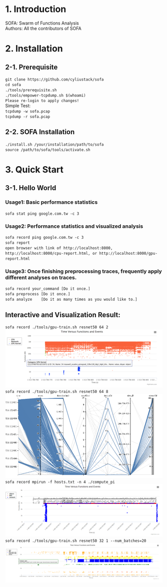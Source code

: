 # 1. Introduction
SOFA: Swarm of Functions Analysis  
Authors: All the contributors of SOFA

# 2. Installation 

## 2-1. Prerequisite
`git clone https://github.com/cyliustack/sofa`  
`cd sofa`  
`./tools/prerequisite.sh`   
`./tools/empower-tcpdump.sh $(whoami)`  
`Please re-login to apply changes!`  
Simple Test:  
`tcpdump -w sofa.pcap`  
`tcpdump -r sofa.pcap`  

## 2-2. SOFA Installation 
`./install.sh /your/installation/path/to/sofa`   
`source /path/to/sofa/tools/activate.sh`

# 3. Quick Start 

## 3-1. Hello World 
### Usage1: Basic performance statistics
`sofa stat ping google.com.tw -c 3`  
### Usage2: Performance statistics and visualized analysis
`sofa record ping google.com.tw -c 3`  
`sofa report`  
`open browser with link of http://localhost:8000, http://localhost:8000/cpu-report.html, or http://localhost:8000/gpu-report.html`  
### Usage3: Once finishing preprocessing traces, frequently apply different analyses on traces.
`sofa record your_command [Do it once.]`   
`sofa preprocess [Do it once.]`    
`sofa analyze    [Do it as many times as you would like to.]`



## Interactive and Visualization Result:  
`sofa record ./tools/gpu-train.sh resnet50 64 2`      
![Alt text](./figures/demo0.png)
`sofa record ./tools/gpu-train.sh resnet50 64 8`      
![Alt text](./figures/demo1.png)
`sofa record mpirun -f hosts.txt -n 4 ./compute_pi`   
![Alt text](./figures/demo3.png)
`sofa record ./tools/gpu-train.sh resnet50 32 1 --num_batches=20`      
![Alt text](./figures/demo4.png)






